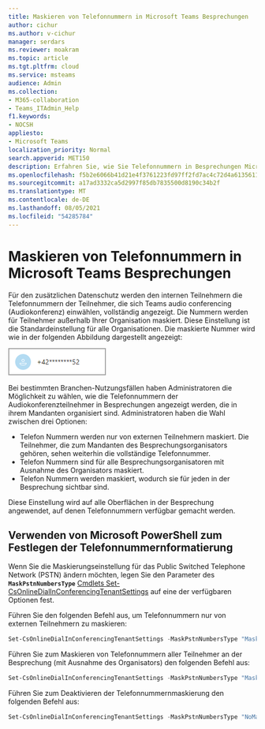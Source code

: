 ```yaml
---
title: Maskieren von Telefonnummern in Microsoft Teams Besprechungen
author: cichur
ms.author: v-cichur
manager: serdars
ms.reviewer: moakram
ms.topic: article
ms.tgt.pltfrm: cloud
ms.service: msteams
audience: Admin
ms.collection:
- M365-collaboration
- Teams_ITAdmin_Help
f1.keywords:
- NOCSH
appliesto:
- Microsoft Teams
localization_priority: Normal
search.appverid: MET150
description: Erfahren Sie, wie Sie Telefonnummern in Besprechungen Microsoft Teams maskieren.
ms.openlocfilehash: f5b2e6066b41d21e4f3761223fd97ff2fd7ac4c72d4a61356115ea212b0409b9
ms.sourcegitcommit: a17ad3332ca5d2997f85db7835500d8190c34b2f
ms.translationtype: MT
ms.contentlocale: de-DE
ms.lasthandoff: 08/05/2021
ms.locfileid: "54285784"
---
```

# <a name="mask-phone-numbers-in-microsoft-teams-meetings"></a>Maskieren von Telefonnummern in Microsoft Teams Besprechungen

Für den zusätzlichen Datenschutz werden den internen Teilnehmern die Telefonnummern der Teilnehmer, die sich Teams audio conferencing (Audiokonferenz) einwählen, vollständig angezeigt. Die Nummern werden für Teilnehmer außerhalb Ihrer Organisation maskiert. Diese Einstellung ist die Standardeinstellung für alle Organisationen. Die maskierte Nummer wird wie in der folgenden Abbildung dargestellt angezeigt:

![Beispiel für eine maskierte Telefonnummer](media/hiddenPhoneNum.png)

Bei bestimmten Branchen-Nutzungsfällen haben Administratoren die Möglichkeit zu wählen, wie die Telefonnummern der Audiokonferenzteilnehmer in Besprechungen angezeigt werden, die in ihrem Mandanten organisiert sind. Administratoren haben die Wahl zwischen drei Optionen:

- Telefon Nummern werden nur von externen Teilnehmern maskiert. Die Teilnehmer, die zum Mandanten des Besprechungsorganisators gehören, sehen weiterhin die vollständige Telefonnummer.
- Telefon Nummern sind für alle Besprechungsorganisatoren mit Ausnahme des Organisators maskiert.
- Telefon Nummern werden maskiert, wodurch sie für jeden in der Besprechung sichtbar sind.

Diese Einstellung wird auf alle Oberflächen in der Besprechung angewendet, auf denen Telefonnummern verfügbar gemacht werden.

## <a name="use-microsoft-powershell-to-set-phone-number-masking"></a>Verwenden von Microsoft PowerShell zum Festlegen der Telefonnummernformatierung

Wenn Sie die Maskierungseinstellung für das Public Switched Telephone Network (PSTN) ändern möchten, legen Sie den Parameter des **`MaskPstnNumbersType`** [Cmdlets Set-CsOnlineDialInConferencingTenantSettings](/powershell/module/skype/set-csonlinedialinconferencingtenantsettings?view=skype-ps) auf eine der verfügbaren Optionen fest.

Führen Sie den folgenden Befehl aus, um Telefonnummern nur von externen Teilnehmern zu maskieren:

```PowerShell
Set-CsOnlineDialInConferencingTenantSettings -MaskPstnNumbersType "MaskedForExternalUsers"
```

Führen Sie zum Maskieren von Telefonnummern aller Teilnehmer an der Besprechung (mit Ausnahme des Organisators) den folgenden Befehl aus:

```PowerShell
Set-CsOnlineDialInConferencingTenantSettings -MaskPstnNumbersType "MaskedForAllUsers"
```

Führen Sie zum Deaktivieren der Telefonnummernmaskierung den folgenden Befehl aus:

```PowerShell
Set-CsOnlineDialInConferencingTenantSettings -MaskPstnNumbersType "NoMasking"
```